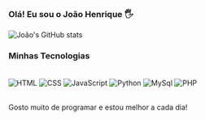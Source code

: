 ### Olá! Eu sou o João Henrique 🖐️

![João's GitHub stats](https://github-readme-stats.vercel.app/api?username=Joao-Henrique-Syllos-Braga&show_icons=true&theme=dracula)

### Minhas Tecnologias

<div style="display: inline_block"><br/>
    <img align="center" alt="HTML" src="https://img.shields.io/badge/HTML5-E34F26?style=for-the-badge&logo=html5&logoColor=white">
    <img align="center" alt="CSS" src="https://img.shields.io/badge/CSS3-1572B6?style=for-the-badge&logo=css3&logoColor=white">
    <img align="center" alt="JavaScript" src="https://img.shields.io/badge/JavaScript-F7DF1E?style=for-the-badge&logo=javascript&logoColor=black">
    <img align="center" alt="Python" src="https://img.shields.io/badge/MySQL-00000F?style=for-the-badge&logo=mysql&logoColor=white">
    <img align="center" alt="MySql" src="https://img.shields.io/badge/Python-14354C?style=for-the-badge&logo=python&logoColor=white">
    <img align="center" alt="PHP" src="![image](![image](https://github.com/user-attachments/assets/32d52374-af86-4a16-a2e0-13ae5146acaa)
)
">
</div><br/>


Gosto muito de programar e estou melhor a cada dia!
